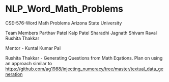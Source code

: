 # NLP_Word_Math_Problems
CSE-576-Word Math Problems
Arizona State University

Team Members
Parthav Patel
Kalp Patel
Sharadhi Jagnath
Shivam Raval
Rushita Thakkar

Mentor - Kuntal Kumar Pal 


Rushita Thakkar - Generating Questions from  Math Eqations. Plan on using an approach similar to https://github.com/ag1988/injecting_numeracy/tree/master/textual_data_generation
